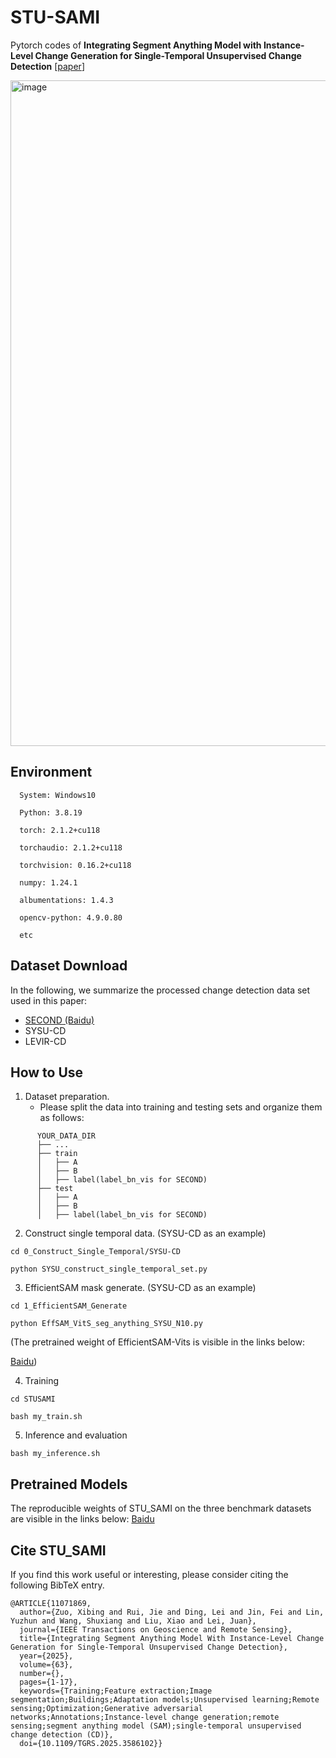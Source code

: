 # STU-SAMI
Pytorch codes of **Integrating Segment Anything Model with Instance-Level Change Generation for Single-Temporal Unsupervised Change Detection** [[paper](https://ieeexplore.ieee.org/document/11071869)]

<img width="1585" height="1065" alt="image" src="https://github.com/user-attachments/assets/e3459799-9a4b-4b29-b3a9-453387a784f4" />

## Environment

```
  System: Windows10
  
  Python: 3.8.19
  
  torch: 2.1.2+cu118
  
  torchaudio: 2.1.2+cu118
  
  torchvision: 0.16.2+cu118
  
  numpy: 1.24.1
  
  albumentations: 1.4.3
  
  opencv-python: 4.9.0.80
  
  etc
```

## Dataset Download

In the following, we summarize the processed change detection data set used in this paper:

* [SECOND (Baidu)](https://pan.baidu.com/s/1RFhlO9_1KaFcIdTqblJIbA?pwd=dn84)
* SYSU-CD
* LEVIR-CD

## How to Use

1. Dataset preparation.
   * Please split the data into training and testing sets and organize them as follows:
```
      YOUR_DATA_DIR
      ├── ...
      ├── train
      │   ├── A
      │   ├── B
      │   ├── label(label_bn_vis for SECOND)
      ├── test
      │   ├── A
      │   ├── B
      │   ├── label(label_bn_vis for SECOND)
```

2. Construct single temporal data. (SYSU-CD as an example)

```
cd 0_Construct_Single_Temporal/SYSU-CD
   
python SYSU_construct_single_temporal_set.py
```

3. EfficientSAM mask generate. (SYSU-CD as an example)
   
```
cd 1_EfficientSAM_Generate
   
python EffSAM_VitS_seg_anything_SYSU_N10.py
```

(The pretrained weight of EfficientSAM-Vits is visible in the links below:

   [Baidu](https://pan.baidu.com/s/1yKN5yMVEPQEFRS_z3SAOHw?pwd=ymih))

4. Training
   
```
cd STUSAMI
   
bash my_train.sh
```

5. Inference and evaluation
   
```
bash my_inference.sh
```

## Pretrained Models

The reproducible weights of STU_SAMI on the three benchmark datasets are visible in the links below: [Baidu](https://pan.baidu.com/s/1o1s6pP2-ipGnoarKmvLOnA?pwd=awhr)

## Cite STU_SAMI

If you find this work useful or interesting, please consider citing the following BibTeX entry.

```
@ARTICLE{11071869,
  author={Zuo, Xibing and Rui, Jie and Ding, Lei and Jin, Fei and Lin, Yuzhun and Wang, Shuxiang and Liu, Xiao and Lei, Juan},
  journal={IEEE Transactions on Geoscience and Remote Sensing}, 
  title={Integrating Segment Anything Model With Instance-Level Change Generation for Single-Temporal Unsupervised Change Detection}, 
  year={2025},
  volume={63},
  number={},
  pages={1-17},
  keywords={Training;Feature extraction;Image segmentation;Buildings;Adaptation models;Unsupervised learning;Remote sensing;Optimization;Generative adversarial networks;Annotations;Instance-level change generation;remote sensing;segment anything model (SAM);single-temporal unsupervised change detection (CD)},
  doi={10.1109/TGRS.2025.3586102}}
```



